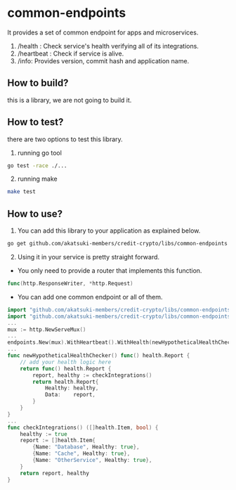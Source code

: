 # common-endpoints

It provides a set of common endpoint for apps and microservices.

1. /health : Check service's health verifying all of its integrations.
2. /heartbeat : Check if service is alive.
3. /info: Provides version, commit hash and application name.

## How to build?

this is a library, we are not going to build it.

## How to test?

there are two options to test this library.

1. running go tool

```sh
go test -race ./...
```

2. running make

```sh
make test
```

## How to use?

1. You can add this library to your application as explained below.

```sh
go get github.com/akatsuki-members/credit-crypto/libs/common-endpoints
```

2. Using it in your service is pretty straight forward. 

* You only need to provide a router that implements this function.

```go
func(http.ResponseWriter, *http.Request)
```

* You can add one common endpoint or all of them.

```go
import "github.com/akatsuki-members/credit-crypto/libs/common-endpoints/internal/handlers/health"
import "github.com/akatsuki-members/credit-crypto/libs/common-endpoints/internal/handlers/heartbeat"
...
mux := http.NewServeMux()
...
endpoints.New(mux).WithHeartbeat().WithHealth(newHypotheticalHealthChecker()).WithInfo()
...
func newHypotheticalHealthChecker() func() health.Report {
    // add your health logic here
	return func() health.Report {
        report, healthy := checkIntegrations()
		return health.Report{
			Healthy: healthy,
			Data:    report,
		}
	}
}
...
func checkIntegrations() ([]health.Item, bool) {
    healthy := true
    report := []health.Item{
		{Name: "Database", Healthy: true},
		{Name: "Cache", Healthy: true},
		{Name: "OtherService", Healthy: true},
	}
    return report, healthy
}
```
